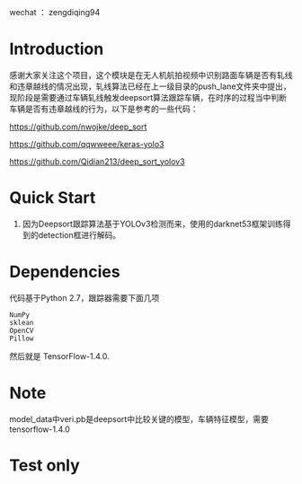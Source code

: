 wechat ： zengdiqing94

# Introduction

感谢大家关注这个项目，这个模块是在无人机航拍视频中识别路面车辆是否有轧线和违章越线的情况出现，轧线算法已经在上一级目录的push_lane文件夹中提出，现阶段是需要通过车辆轧线触发deepsort算法跟踪车辆，在时序的过程当中判断车辆是否有违章越线的行为，以下是参考的一些代码：

  https://github.com/nwojke/deep_sort
  
  https://github.com/qqwweee/keras-yolo3
  
  https://github.com/Qidian213/deep_sort_yolov3

# Quick Start

1. 因为Deepsort跟踪算法基于YOLOv3检测而来，使用的darknet53框架训练得到的detection框进行解码。

# Dependencies

代码基于Python 2.7，跟踪器需要下面几项

    NumPy
    sklean
    OpenCV
    Pillow

然后就是 TensorFlow-1.4.0.



# Note 

 model_data中veri.pb是deepsort中比较关键的模型，车辆特征模型，需要tensorflow-1.4.0
 
# Test only


 


